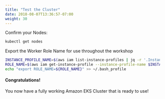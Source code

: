 ```yaml
---
title: "Test the Cluster"
date: 2018-08-07T13:36:57-07:00
weight: 30
---
```


Confirm your Nodes:

```bash
kubectl get nodes
```

Export the Worker Role Name for use throughout the workshop

```bash
INSTANCE_PROFILE_NAME=$(aws iam list-instance-profiles | jq -r '.InstanceProfiles[].InstanceProfileName' | grep nodegroup)
ROLE_NAME=$(aws iam get-instance-profile --instance-profile-name $INSTANCE_PROFILE_NAME | jq -r '.InstanceProfile.Roles[] | .RoleName')
echo "export ROLE_NAME=${ROLE_NAME}" >> ~/.bash_profile

```

#### Congratulations!

You now have a fully working Amazon EKS Cluster that is ready to use!
